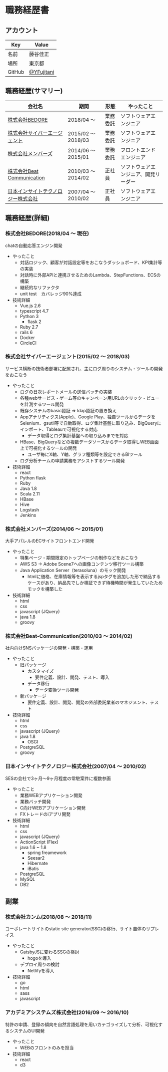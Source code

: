 # 職務経歴書
## アカウント  

|  Key  |  Value  |
| ---- | ---- |
|  名前  |  藤谷佳正  |
|  場所  |  東京都  |
|  GitHub  |  [@YFujitani](https://github.com/YFujitani)  |

## 職務経歴(サマリー)

|  会社名  |  期間  |  形態  |  やったこと  |
| ---- | ---- | ---- | ---- |
|  [株式会社BEDORE](#株式会社BEDORE201804現在)  |  2018/04 〜  | 業務委託 | ソフトウェアエンジニア |
|  [株式会社サイバーエージェント](#株式会社サイバーエージェント201502-201803)  |  2015/02 〜 2018/03 | 業務委託 | ソフトウェアエンジニア |
|  [株式会社メンバーズ](#株式会社メンバーズ201406-201501)  |  2014/06 〜 2015/01 | 業務委託 | フロントエンドエンジニア |
|  [株式会社Beat Communication](#株式会社Beat-Communication201003-201402)  |  2010/03 〜 2014/02 | 正社員 | ソフトウェアエンジニア、開発リーダー |
|  [日本インサイトテクノロジー株式会社](#日本インサイトテクノロジー株式会社200704-201002)  |  2007/04 〜 2010/02 | 正社員 | ソフトウェアエンジニア |


## 職務経歴(詳細)
### 株式会社BEDORE(2018/04 〜 現在)
chatの自動応答エンジン開発
- やったこと
  - 対話ロジック、顧客が対話設定等をおこなうダッシュボード、KPI集計等の実装
  - 対話時に外部APIと連携させるためのLambda、StepFunctions、ECSの構築
  - 継続的なリファクタ
  - unit test　カバレッジ90%達成
- 技術詳細
  - Vue.js 2.6
  - typescript 4.7
  - Python 3
    - flask 2
  - Ruby 2.7
  - rails 6
  - Docker
  - CircleCI

### 株式会社サイバーエージェント(2015/02 〜 2018/03)
サービス横断の技術者部署に配属され、主にログ周りのシステム・ツールの開発をおこなう
- やったこと
  - ログの日次レポートメールの送信バッチの実装
  - 各種webサービス・ゲーム等のキャンペーン用URLのクリック・ビューを計測するツール開発
  - 既存システムのbasic認証 => ldap認証の置き換え
  - Appアナリティクス(Apple)、Google Play、独自ツールからデータをSelenium、gsutil等で自動取得、ログ集計基盤に取り込み、BigQueryにインポート、Tableauで可視化する対応
    - データ取得とログ集計基盤への取り込みまでを対応
  - HBase、BigQueryなどの複数データソースからデータ取得しWEB画面上で可視化するツールの開発
    - ユーザ毎にX軸、Y軸、グラフ種類等を設定できるBIツール
  - ログ分析チームの申請業務をアシストするツール開発
- 技術詳細
  - react
  - Python flask
  - Ruby
  - Java 1.8
  - Scala 2.11
  - HBase
  - Hive
  - Logstash
  - Jenkins

### 株式会社メンバーズ(2014/06 〜 2015/01)
大手アパレルのECサイトフロントエンド開発
- やったこと
  - 特集ページ・期間限定のトップページの制作などをおこなう
  - AWS S3 -> Adobe Scene7への画像コンテンツ移行ツール構築
  - Java Application Server（terasoluna）のモック開発
    - htmlに価格、在庫情報等を表示するjspタグを追加した形で納品するケースがあり、納品先でしか検証できず待機時間が発生していたためモックを構築した
- 技術詳細
  - html
  - css
  - javascript (JQuery)
  - java 1.8
  - groovy

### 株式会社Beat-Communication(2010/03 〜 2014/02)
社内向けSNSパッケージの開発・構築・運用
- やったこと
  - 旧パッケージ
    - カスタマイズ
      - 要件定義、設計、開発、テスト、導入
    - データ移行
      - データ変換ツール開発
  - 新パッケージ
    - 要件定義、設計、開発、開発の外部委託業者のマネジメント、テスト
- 技術詳細
  - html
  - css
  - javascript (JQuery)
  - java 1.8
    - OSGI
  - PostgreSQL
  - groovy

### 日本インサイトテクノロジー株式会社(2007/04 〜 2010/02)
SESの会社で3ヶ月〜9ヶ月程度の常駐案件に複数参画
- やったこと
  - 業務WEBアプリケーション開発
  - 業務バッチ開発
  - C向けWEBアプリケーション開発
  - FXトレードのiアプリ開発
- 技術詳細
  - html
  - css
  - javascript (JQuery)
  - ActionScript (Flex)
  - java 1.6 ~ 1.8
    - spring freamework
    - Seesar2
    - Hibernate
    - iBatis
  - PostgreSQL
  - MySQL
  - DB2



## 副業

### 株式会社カンム(2018/08 〜 2018/11)
コーポレートサイトのstatic site generator(SSG)の移行、サイト自体のリプレイス
- やったこと
  - GatsbyJSに変わるSSGの検討
    - hogoを導入
  - デプロイ周りの検討
    - Netlifyを導入
- 技術詳細
  - go
  - html
  - sass
  - javascript

### アカデミアシステムズ株式会社(2016/09 〜 2016/10)
特許の申請、登録の傾向を自然言語処理を用いカテゴライズして分析、可視化するシステムのUI開発

- やったこと
  - WEBのフロントのみを担当
- 技術詳細
  - react
  - d3
